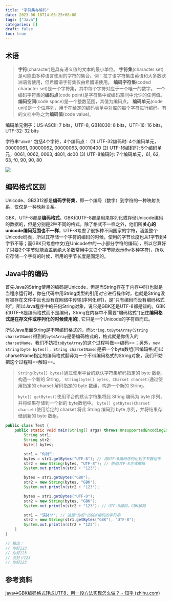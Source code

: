 ```yaml
---
title: "字符集与编码"
date: 2023-06-18T14:05:25+08:00
tags: ["Java"]
categories: []
draft: false
toc: true
---
```

## 术语

> **字符**(character)是具有语义值的文本的最小单位。
> **字符集**(character set)是可能由多种语言使用的字符的集合。例：拉丁语字符集由英语和大多数欧洲语言使用，但希腊语字符集仅由希腊语使用。
> **编码字符集**(coded character set)是一个字符集，其中每个字符对应于一个唯一的数字。
> 一个编码字符集的**编码点**(code point)是字符集中或编码空间中允许的任何值。
> **编码空间**(code space)是一个整数范围，其值为编码点。
> **编码单元**(code unit)是一个位序列，用于在给定的编码表单中对库的每个字符进行编码。有的文档中称之为**编码值**(code value)。



编码单元例子：US-ASCII: 7 bits，UTF-8, GB18030: 8 bits，UTF-16: 16 bits，UTF-32: 32 bits

字符串`"abc𐐀"` 包括4个字符，4个编码点：
	(1) UTF-32编码时: 4个编码单元，00000061, 00000062, 00000063, 00010400
	(2) UTF-16编码时: 5个编码单元，0061, 0062, 0063, d801, dc00
	(3) UTF-8编码时: 7个编码单元，61, 62, 63, f0, 90, 90, 80

![](https://cdn.jsdelivr.net/gh/devin0x01/myimages@master/githubpages/image_bbc1f7f685c0d771366f94dbec972ec4.png)

## 编码格式区别

Unicode、GB2312都是**编码字符集**，即一个编号（数字）到字符的一种映射关系，仅仅是一种映射关系。

GBK、UTF-8都是**编码格式**。GBK和UTF-8都是用来序列化或存储Unicode编码的数据的，但是分别是2种不同的格式。除了格式不一样之外，他们所**关心的unicode编码范围也不一样**，UTF-8考虑了很多种不同国家的字符，涵盖整个Unicode码表，所以其存储一个字符的编码的时候，使用的字节长度也从1字节到4字节不等；而GBK只考虑中文(在Unicode中的一小部分字符的编码），所以它算好了只要2个字节就能涵盖到绝大多数常用中文(2个字节能表示6w多种字符)，所以它存储一个字符的时候，所用的字节长度是固定的。

## Java中的编码

首先Java的String使用的编码是Unicode，但是当String存在于内存中时(也就是当程序运行时，你在代码中用String类型的引用对它进行操作时，也就是String没有被存在文件中且也没有在网络中传输(序列化)时)，是“只有编码而没有编码格式的”，所以Java程序中的任何String对象，说它是GBK还是UTF-8都是错的。GBK和UTF-8是编码格式而不是编码，String在内存中不需要“编码格式”(记住**编码格式是在存文件或序列化的时候使用的**), 它只是一个Unicode的字符串而已。

所以Java里面String是不带编码格式的，而`String.toByteArray(String charsetName)`得到的`byteArray`是带编码格式的，格式就是你传入的`charsetName`，我们不妨把`toByteArray`的这个过程叫做==编码==；另外，`new String(byte bytes[], String charsetName)`是把一个byte数组(带编码格式)以charsetName指定的编码格式翻译为一个不带编码格式的String对象，我们不妨把这个过程叫==解码==。

>`String(byte[] bytes)`通过使用平台的默认字符集解码指定的 byte 数组，构造一个新的 String。
> `String(byte[] bytes, Charset charset)`通过使用指定的 charset 解码指定的 byte 数组，构造一个新的 String。
> 
> `byte[] getBytes()`使用平台的默认字符集将此 String 编码为 byte 序列，并将结果存储到一个新的 byte数组中。
> `byte[] getBytes(Charset charset)`使用给定的 charset 将此 String 编码到 byte 序列，并将结果存储到新的 byte 数组。

```java
public class Test {
    public static void main(String[] args) throws UnsupportedEncodingException {
        String str1;
        String str2;
        byte[] bytes;

        str1 = "你好";
        bytes = str1.getBytes("UTF-8"); // 用UTF-8编码序列化到字节数组中
        str2 = new String(bytes, "UTF-8"); // 使用UTF-8方式解码
        System.out.println(str2 + "123");

        bytes = str1.getBytes("GBK");
        str2 = new String(bytes, "GBK");
        System.out.println(str2 + "123");

        bytes = str1.getBytes("UTF-8");
        str2 = new String(bytes, "GBK");
        System.out.println(str2 + "123"); // UTF-8编码，GBK解码

        str1 = "浣犲ソ"; // 这是"你好"的GBK编码的字符串
        str2 = new String(str1.getBytes("GBK"), "UTF-8");
        System.out.println(str2 + "123");
    }
}

// 输出：
// 你好123
// 你好123
// 浣犲ソ123
// 你好123
```

## 参考资料

[java中GBK编码格式转成UTF8，用一段方法实现怎么做？ - 知乎 (zhihu.com)](https://www.zhihu.com/question/20361462)